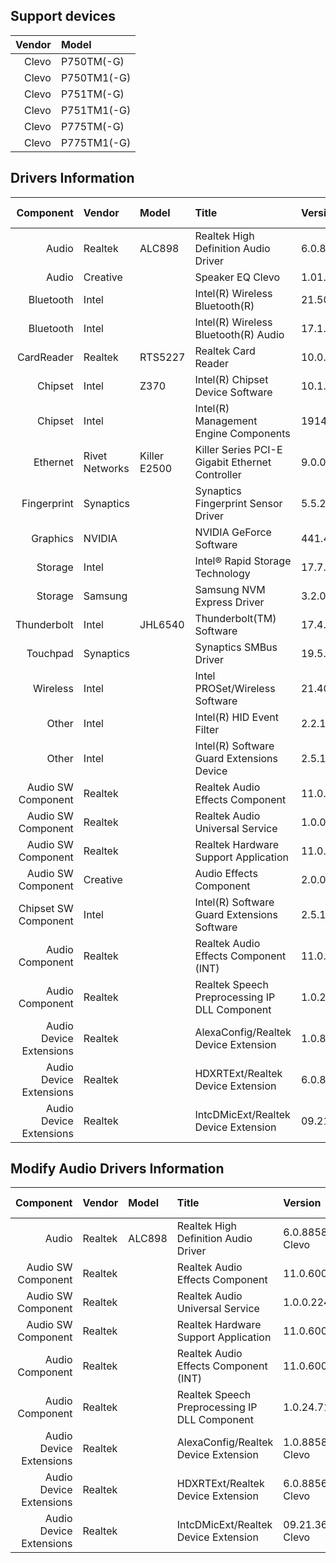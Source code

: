 ## Support devices

| Vendor | Model       |
| -----: | :---------- |
| Clevo  | P750TM(-G)  |
| Clevo  | P750TM1(-G) |
| Clevo  | P751TM(-G)  |
| Clevo  | P751TM1(-G) |
| Clevo  | P775TM(-G)  |
| Clevo  | P775TM1(-G) |

## Drivers Information

| Component               | Vendor         | Model        | Title                                           | Version                       | Driver Type |
| ----------------------: | :------------- | :----------- | :---------------------------------------------- | :---------------------------- | :---------- |
| Audio                   | Realtek        | ALC898       | Realtek High Definition Audio Driver            | 6.0.8688.1 Clevo              | DCH/UAD     |
| Audio                   | Creative       |              | Speaker EQ Clevo                                | 1.01.72                       |             |
| Bluetooth               | Intel          |              | Intel(R) Wireless Bluetooth(R)                  | 21.50.0.1                     |             |
| Bluetooth               | Intel          |              | Intel(R) Wireless Bluetooth(R) Audio            | 17.1.1530.0031                |             |
| CardReader              | Realtek        | RTS5227      | Realtek Card Reader                             | 10.0.18362.21321              |             |
| Chipset                 | Intel          | Z370         | Intel(R) Chipset Device Software                | 10.1.18121.8164               |             |
| Chipset                 | Intel          |              | Intel(R) Management Engine Components           | 1914.12.0.1256/1923.12.0.1278 | Standard    |
| Ethernet                | Rivet Networks | Killer E2500 | Killer Series PCI-E Gigabit Ethernet Controller | 9.0.0.49                      |             |
| Fingerprint             | Synaptics      |              | Synaptics Fingerprint Sensor Driver             | 5.5.2707.1073 Clevo           | DCH/UAD     |
| Graphics                | NVIDIA         |              | NVIDIA GeForce Software                         | 441.41/26.21.14.4141          | Standard    |
| Storage                 | Intel          |              | Intel® Rapid Storage Technology                 | 17.7.0.1006                   |             |
| Storage                 | Samsung        |              | Samsung NVM Express Driver                      | 3.2.0.1910                    |             |
| Thunderbolt             | Intel          | JHL6540      | Thunderbolt(TM) Software                        | 17.4.80.94/17.4.80.550        | Standard    |
| Touchpad                | Synaptics      |              | Synaptics SMBus Driver                          | 19.5.32.67 Clevo              | DCH/UAD     |
| Wireless                | Intel          |              | Intel PROSet/Wireless Software                  | 21.40.2.0                     |             |
| Other                   | Intel          |              | Intel(R) HID Event Filter                       | 2.2.1.377                     |             |
| Other                   | Intel          |              | Intel(R) Software Guard Extensions Device       | 2.5.100.2                     |             |
| Audio SW Component      | Realtek        |              | Realtek Audio Effects Component                 | 11.0.6000.680                 | DCH/UAD     |
| Audio SW Component      | Realtek        |              | Realtek Audio Universal Service                 | 1.0.0.164                     | DCH/UAD     |
| Audio SW Component      | Realtek        |              | Realtek Hardware Support Application            | 11.0.6000.177                 | DCH/UAD     |
| Audio SW Component      | Creative       |              | Audio Effects Component                         | 2.0.0.38 Clevo                | DCH/UAD     |
| Chipset SW Component    | Intel          |              | Intel(R) Software Guard Extensions Software     | 2.5.101.3                     | DCH/UAD     |
| Audio Component         | Realtek        |              | Realtek Audio Effects Component (INT)           | 11.0.6000.680                 |             |
| Audio Component         | Realtek        |              | Realtek Speech Preprocessing IP DLL Component   | 1.0.21.676                    |             |
| Audio Device Extensions | Realtek        |              | AlexaConfig/Realtek Device Extension            | 1.0.8688.1 Clevo              |             |
| Audio Device Extensions | Realtek        |              | HDXRTExt/Realtek Device Extension               | 6.0.8688.1 Clevo              |             |
| Audio Device Extensions | Realtek        |              | IntcDMicExt/Realtek Device Extension            | 09.21.3690.85 Clevo           |             |

## Modify Audio Drivers Information

| Component               | Vendor         | Model        | Title                                         | Version                       | Driver Type |
| ----------------------: | :------------- | :----------- | :-------------------------------------------- | :---------------------------- | :---------- |
| Audio                   | Realtek        | ALC898       | Realtek High Definition Audio Driver          | 6.0.8858.1 Clevo              | DCH/UAD     |
| Audio SW Component      | Realtek        |              | Realtek Audio Effects Component               | 11.0.6000.739                 | DCH/UAD     |
| Audio SW Component      | Realtek        |              | Realtek Audio Universal Service               | 1.0.0.224                     | DCH/UAD     |
| Audio SW Component      | Realtek        |              | Realtek Hardware Support Application          | 11.0.6000.205                 | DCH/UAD     |
| Audio Component         | Realtek        |              | Realtek Audio Effects Component (INT)         | 11.0.6000.739                 |             |
| Audio Component         | Realtek        |              | Realtek Speech Preprocessing IP DLL Component | 1.0.24.718                    |             |
| Audio Device Extensions | Realtek        |              | AlexaConfig/Realtek Device Extension          | 1.0.8858.1 Clevo              |             |
| Audio Device Extensions | Realtek        |              | HDXRTExt/Realtek Device Extension             | 6.0.8856.1 Clevo              |             |
| Audio Device Extensions | Realtek        |              | IntcDMicExt/Realtek Device Extension          | 09.21.3690.151 Clevo          |             |
